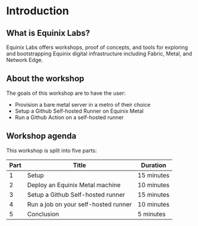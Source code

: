 # Introduction

## What is Equinix Labs?

Equinix Labs offers workshops, proof of concepts, and tools for exploring and bootstrapping Equinix digital infrastructure including Fabric, Metal, and Network Edge.

## About the workshop

The goals of this workshop are to have the user:

* Provision a bare metal server in a metro of their choice
* Setup a Github Self-hosted Runner on Equinix Metal
* Run a Github Action on a self-hosted runner

## Workshop agenda

This workshop is split into five parts:

| Part | Title | Duration |
| - | - | - |
| 1 | Setup | 15 minutes |
| 2 | Deploy an Equinix Metal machine | 10 minutes |
| 3 | Setup a Github Self-hosted runner | 15 minutes |
| 4 | Run a job on your self-hosted runner | 10 minutes |
| 5 | Conclusion | 5 minutes |
